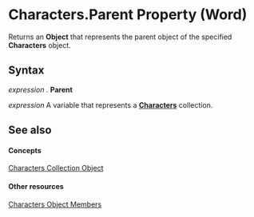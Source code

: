 
# Characters.Parent Property (Word)

Returns an  **Object** that represents the parent object of the specified **Characters** object.


## Syntax

 _expression_ . **Parent**

 _expression_ A variable that represents a **[Characters](6d22ae7a-128d-134d-9136-1cdd5a8d9941.md)** collection.


## See also


#### Concepts


[Characters Collection Object](6d22ae7a-128d-134d-9136-1cdd5a8d9941.md)
#### Other resources


[Characters Object Members](ed124528-c264-2ce7-d479-a5c11e92dc78.md)
